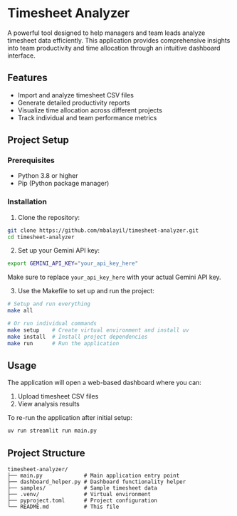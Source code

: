 # Timesheet Analyzer

A powerful tool designed to help managers and team leads analyze timesheet data efficiently. This application provides comprehensive insights into team productivity and time allocation through an intuitive dashboard interface.

## Features

- Import and analyze timesheet CSV files
- Generate detailed productivity reports
- Visualize time allocation across different projects
- Track individual and team performance metrics

## Project Setup

### Prerequisites

- Python 3.8 or higher
- Pip (Python package manager)

### Installation

1. Clone the repository:
```bash
git clone https://github.com/mbalayil/timesheet-analyzer.git
cd timesheet-analyzer
```

2. Set up your Gemini API key:
```bash
export GEMINI_API_KEY="your_api_key_here"
```

Make sure to replace `your_api_key_here` with your actual Gemini API key.

3. Use the Makefile to set up and run the project:
```bash
# Setup and run everything
make all

# Or run individual commands
make setup    # Create virtual environment and install uv
make install  # Install project dependencies
make run      # Run the application
```

## Usage

The application will open a web-based dashboard where you can:
1. Upload timesheet CSV files
2. View analysis results

To re-run the application after initial setup:
```bash
uv run streamlit run main.py
```

## Project Structure

```
timesheet-analyzer/
├── main.py             # Main application entry point
├── dashboard_helper.py # Dashboard functionality helper
├── samples/            # Sample timesheet data
├── .venv/              # Virtual environment
├── pyproject.toml      # Project configuration
└── README.md           # This file
```
